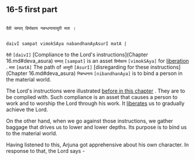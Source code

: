 ## 16-5 first part


```shloka-sa

दैवी सम्पत् विमोक्षाय नबन्धनायासुरी मता ।

```
```shloka-sa-hk

daivI sampat vimokSAya nabandhanAyAsurI matA |

```
`दैवी` `[daivI]` [Compliance to the Lord's instructions](Chapter 16.md#deva_asura) `सम्पत्` `[sampat]` is an asset `विमोक्षाय` `[vimokSAya]` for 
[liberation](Moksha)
. `मता` `[matA]` The path of `आसुरी` `[AsurI]` [disregarding for these instructions](Chapter 16.md#deva_asura) `निबन्धनाय` `[nibandhanAya]` is to bind a person in the material world.

The Lord's instructions were illustrated 
[before in this chapter](_16-1_to_16-3)
. They are to be complied with. Such compliance is an asset that causes a person to work and to worship the Lord through his work. It 
[liberates](Moksha)
 us to gradually achieve the Lord.

On the other hand, when we go against those instructions, we gather baggage that drives us to lower and lower depths. Its purpose is to bind us to the material world.

Having listened to this, Arjuna got apprehensive about his own character. In response to that, the Lord says -


